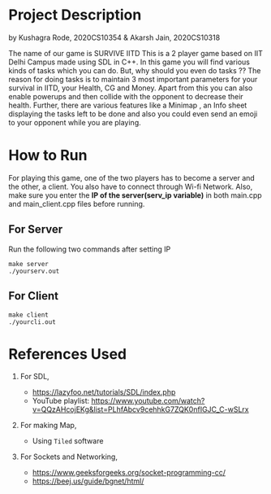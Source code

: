 # Project Description
by Kushagra Rode, 2020CS10354
& Akarsh Jain, 2020CS10318

The name of our game is SURVIVE IITD
This is a 2 player game based on IIT Delhi Campus made using SDL in C++. In this game you will find various kinds of tasks which you can do. But, why should you even do tasks ?? The reason for doing tasks is to maintain 3 most important parameters for your survival in IITD, your Health, CG and Money. Apart from this you can also enable powerups and then collide with the opponent to decrease their health. Further, there are various features like a Minimap , an Info sheet displaying the tasks left to be done and also you could even send an emoji to your opponent while you are playing.

# How to Run
For playing this game, one of the two players has to become a server and the other, a client. You also have to connect through Wi-fi Network.
Also, make sure you enter the **IP of the server(serv_ip variable)** in both main.cpp and main_client.cpp files before running.
## For Server 
Run the following two commands after setting IP
```
make server
./yourserv.out
```
## For Client
```
make client
./yourcli.out
```


# References Used

1. For SDL,
   - https://lazyfoo.net/tutorials/SDL/index.php
   - YouTube playlist: https://www.youtube.com/watch?v=QQzAHcojEKg&list=PLhfAbcv9cehhkG7ZQK0nfIGJC_C-wSLrx

2. For making Map,
   - Using `Tiled` software

3. For Sockets and Networking,
   - https://www.geeksforgeeks.org/socket-programming-cc/
   - https://beej.us/guide/bgnet/html/


